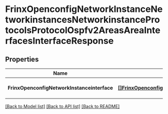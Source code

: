 # FrinxOpenconfigNetworkInstanceNetworkinstancesNetworkinstanceProtocolsProtocolOspfv2AreasAreaInterfacesInterfaceResponse

## Properties
Name | Type | Description | Notes
------------ | ------------- | ------------- | -------------
**FrinxOpenconfigNetworkInstanceinterface** | [**[]FrinxOpenconfigNetworkInstanceNetworkinstancesNetworkinstanceProtocolsProtocolOspfv2AreasAreaInterfacesInterface**](frinx.openconfig.network.instance.networkinstances.networkinstance.protocols.protocol.ospfv2.areas.area.interfaces.Interface.md) |  | [optional] [default to null]

[[Back to Model list]](../README.md#documentation-for-models) [[Back to API list]](../README.md#documentation-for-api-endpoints) [[Back to README]](../README.md)


